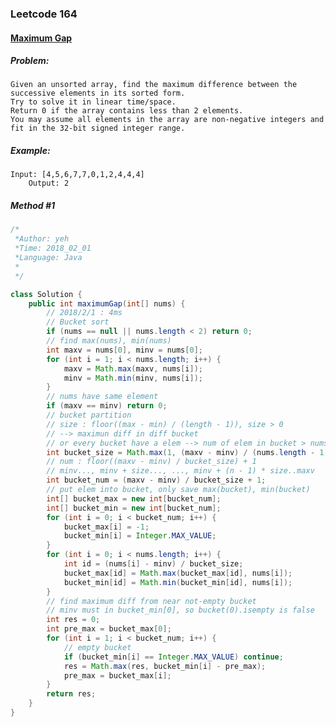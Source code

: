 


### Leetcode 164
#### [Maximum Gap](https://leetcode.com/problems/maximum-gap)

  

##### ***Problem:***

    Given an unsorted array, find the maximum difference between the successive elements in its sorted form.
	Try to solve it in linear time/space.
	Return 0 if the array contains less than 2 elements.
	You may assume all elements in the array are non-negative integers and fit in the 32-bit signed integer range.
    
##### ***Example:***

    Input: [4,5,6,7,7,0,1,2,4,4,4]
        Output: 2


##### *Method #1*
``` java
/*
 *Author: yeh
 *Time: 2018_02_01
 *Language: Java
 *
 */

class Solution {
    public int maximumGap(int[] nums) {
        // 2018/2/1 : 4ms
        // Bucket sort
        if (nums == null || nums.length < 2) return 0;
        // find max(nums), min(nums)
        int maxv = nums[0], minv = nums[0];
        for (int i = 1; i < nums.length; i++) {
            maxv = Math.max(maxv, nums[i]);
            minv = Math.min(minv, nums[i]);
        }
        // nums have same element
        if (maxv == minv) return 0;
        // bucket partition
        // size : floor((max - min) / (length - 1)), size > 0
        // --> maximun diff in diff bucket
        // or every bucket have a elem --> num of elem in bucket > nums.length
        int bucket_size = Math.max(1, (maxv - minv) / (nums.length - 1));
        // num : floor((maxv - minv) / bucket_size) + 1
        // minv..., minv + size..., ..., minv + (n - 1) * size..maxv
        int bucket_num = (maxv - minv) / bucket_size + 1;
        // put elem into bucket, only save max(bucket), min(bucket)
        int[] bucket_max = new int[bucket_num];
        int[] bucket_min = new int[bucket_num];
        for (int i = 0; i < bucket_num; i++) {
            bucket_max[i] = -1;
            bucket_min[i] = Integer.MAX_VALUE;
        }
        for (int i = 0; i < nums.length; i++) {
            int id = (nums[i] - minv) / bucket_size;
            bucket_max[id] = Math.max(bucket_max[id], nums[i]);
            bucket_min[id] = Math.min(bucket_min[id], nums[i]);
        }
        // find maximum diff from near not-empty bucket
        // minv must in bucket_min[0], so bucket(0).isempty is false
        int res = 0;
        int pre_max = bucket_max[0];
        for (int i = 1; i < bucket_num; i++) {
            // empty bucket
            if (bucket_min[i] == Integer.MAX_VALUE) continue;
            res = Math.max(res, bucket_min[i] - pre_max);
            pre_max = bucket_max[i];
        }
        return res;
    }
}

```
